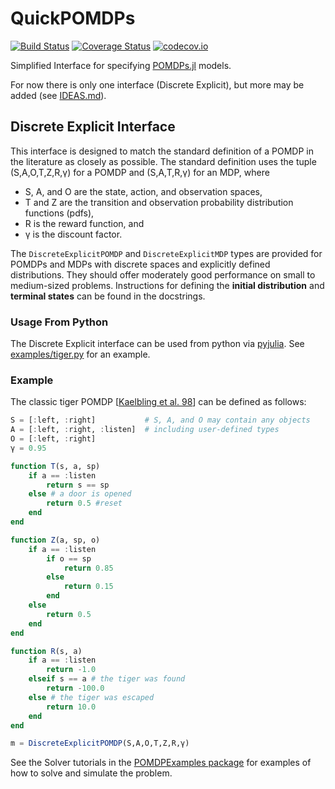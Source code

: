 # QuickPOMDPs

[![Build Status](https://travis-ci.org/JuliaPOMDP/QuickPOMDPs.jl.svg?branch=master)](https://travis-ci.org/JuliaPOMDP/QuickPOMDPs.jl)
[![Coverage Status](https://coveralls.io/repos/JuliaPOMDP/QuickPOMDPs.jl/badge.svg?branch=master&service=github)](https://coveralls.io/github/JuliaPOMDP/QuickPOMDPs.jl?branch=master)
[![codecov.io](http://codecov.io/github/JuliaPOMDP/QuickPOMDPs.jl/coverage.svg?branch=master)](http://codecov.io/github/JuliaPOMDP/QuickPOMDPs.jl?branch=master)

Simplified Interface for specifying [POMDPs.jl](https://github.com/JuliaPOMDP/POMDPs.jl) models.

For now there is only one interface (Discrete Explicit), but more may be added (see [IDEAS.md](IDEAS.md)).

## Discrete Explicit Interface

This interface is designed to match the standard definition of a POMDP in the literature as closely as possible. The standard definition uses the tuple (S,A,O,T,Z,R,γ) for a POMDP and (S,A,T,R,γ) for an MDP, where

- S, A, and O are the state, action, and observation spaces,
- T and Z are the transition and observation probability distribution functions (pdfs),
- R is the reward function, and
- γ is the discount factor.

The `DiscreteExplicitPOMDP` and `DiscreteExplicitMDP` types are provided for POMDPs and MDPs with discrete spaces and explicitly defined distributions. They should offer moderately good performance on small to medium-sized problems. Instructions for defining the **initial distribution** and **terminal states** can be found in the docstrings.

### Usage From Python

The Discrete Explicit interface can be used from python via [pyjulia](https://github.com/JuliaPy/pyjulia). See [examples/tiger.py](/examples/tiger.py) for an example.

### Example

The classic tiger POMDP \[[Kaelbling et al. 98](http://www.sciencedirect.com/science/article/pii/S000437029800023X)\] can be defined as follows:

```julia
S = [:left, :right]           # S, A, and O may contain any objects
A = [:left, :right, :listen]  # including user-defined types
O = [:left, :right]
γ = 0.95

function T(s, a, sp)
    if a == :listen
        return s == sp
    else # a door is opened
        return 0.5 #reset
    end
end

function Z(a, sp, o)
    if a == :listen
        if o == sp
            return 0.85
        else
            return 0.15
        end
    else
        return 0.5
    end
end

function R(s, a)
    if a == :listen  
        return -1.0
    elseif s == a # the tiger was found
        return -100.0
    else # the tiger was escaped
        return 10.0
    end
end

m = DiscreteExplicitPOMDP(S,A,O,T,Z,R,γ)
```
See the Solver tutorials in the [POMDPExamples package](https://github.com/JuliaPOMDP/POMDPExamples.jl) for examples of how to solve and simulate the problem.
